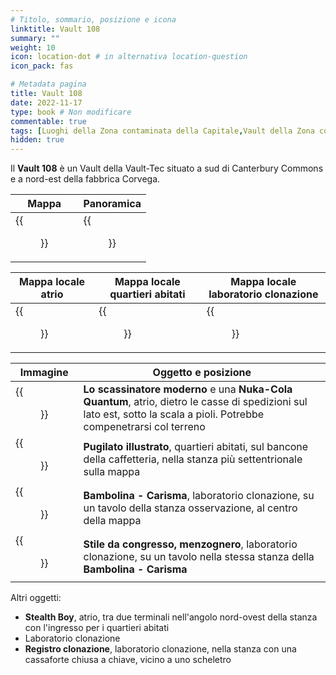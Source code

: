 ```yaml
---
# Titolo, sommario, posizione e icona
linktitle: Vault 108
summary: ""
weight: 10
icon: location-dot # in alternativa location-question
icon_pack: fas

# Metadata pagina
title: Vault 108
date: 2022-11-17
type: book # Non modificare
commentable: true
tags: [Luoghi della Zona contaminata della Capitale,Vault della Zona contaminata della Capitale] 
hidden: true
---
```


<div class="fo3">


Il **Vault 108** è un Vault della Vault-Tec situato a sud di Canterbury Commons e a nord-est della fabbrica Corvega.

| Mappa                                 | Panoramica                        |
| ------------------------------------- | --------------------------------- |
| {{<figure src="fo3/Vault_108_loc.webp">}} | {{<figure src="fo3/Vault_108.webp">}} |

| Mappa locale atrio                             | Mappa locale quartieri abitati                        | Mappa locale laboratorio clonazione               |
| ---------------------------------------------- | ----------------------------------------------------- | ------------------------------------------------- |
| {{<figure src="fo3/Vault_108_entrance_loc.webp">}} | {{<figure src="fo3/Vault_108_living_quarters_loc.webp">}} | {{<figure src="fo3/Vault_108_cloning_lab_loc.webp">}} |

| Immagine                                         | Oggetto e posizione                                                                                                                                                    |
| ------------------------------------------------ | ---------------------------------------------------------------------------------------------------------------------------------------------------------------------- |
| {{<figure src="fo3/TumblersTodayBug.webp">}}         | **Lo scassinatore moderno** e una **Nuka-Cola Quantum**, atrio, dietro le casse di spedizioni sul lato est, sotto la scala a pioli. Potrebbe compenetrarsi col terreno |
| {{<figure src="fo3/FO3_PI_Vault_108.webp">}}         | **Pugilato illustrato**, quartieri abitati, sul bancone della caffetteria, nella stanza più settentrionale sulla mappa                                                 |
| {{<figure src="fo3/V108_Charisma_bobblehead.webp">}} | **Bambolina - Carisma**, laboratorio clonazione, su un tavolo della stanza osservazione, al centro della mappa                                                         |
| {{<figure src="fo3/FO3_LCS_Vault_108.webp">}}        | **Stile da congresso, menzognero**, laboratorio clonazione, su un tavolo nella stessa stanza della  **Bambolina - Carisma**                                            |


Altri oggetti:
- **Stealth Boy**, atrio, tra due terminali nell'angolo nord-ovest della stanza con l'ingresso per i quartieri abitati
- Laboratorio clonazione
- **Registro clonazione**, laboratorio clonazione, nella stanza con una cassaforte chiusa a chiave, vicino a uno scheletro

</div>